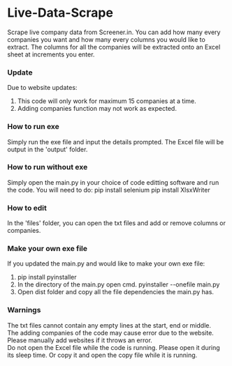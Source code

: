 # Live-Data-Scrape
Scrape live company data from Screener.in. You can add how many every companies you want and how many every columns you would like to extract. The columns for all the companies will be extracted onto an Excel sheet at increments you enter.

### Update ###
Due to website updates:
1) This code will only work for maximum 15 companies at a time.
2) Adding companies function may not work as expected.

### How to run exe ###
Simply run the exe file and input the details prompted.
The Excel file will be output in the 'output' folder.

### How to run without exe ###
Simply open the main.py in your choice of code editting software and run the code.
You will need to do:
pip install selenium
pip install XlsxWriter

### How to edit ###
In the 'files' folder, you can open the txt files and add or remove columns or companies.

### Make your own exe file ###
If you updated the main.py and would like to make your own exe file:
1) pip install pyinstaller
2) In the directory of the main.py open cmd. 
   pyinstaller --onefile main.py
3) Open dist folder and copy all the file dependencies the main.py has.

### Warnings ###
The txt files cannot contain any empty lines at the start, end or middle.<br />
The adding companies of the code may cause error due to the website. Please manually add websites if it throws an error.<br />
Do not open the Excel file while the code is running. Please open it during its sleep time. Or copy it and open the copy file while it is running.
